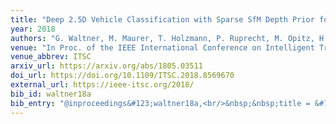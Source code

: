 ```yaml
---
title: "Deep 2.5D Vehicle Classification with Sparse SfM Depth Prior for Automated Toll Systems"
year: 2018
authors: "G. Waltner, M. Maurer, T. Holzmann, P. Ruprecht, M. Opitz, H. Possegger, F. Fraundorfer, H. Bischof"
venue: "In Proc. of the IEEE International Conference on Intelligent Transportation Systems"
venue_abbrev: ITSC
arxiv_url: https://arxiv.org/abs/1805.03511
doi_url: https://doi.org/10.1109/ITSC.2018.8569670
external_url: https://ieee-itsc.org/2018/
bib_id: waltner18a
bib_entry: "@inproceedings&#123;waltner18a,<br/>&nbsp;&nbsp;title = &#123;&#123;Deep 2.5D Vehicle Classification with Sparse SfM Depth Prior for Automated Toll Systems&#125;&#125;,<br/>&nbsp;&nbsp;author = &#123;Waltner, Georg and Maurer, Michael and Holzmann, Thomas and Ruprecht, Patrick and Opitz, Michael and Possegger, Horst and Fraundorfer, Friedrich and Bischof, Horst&#125;,<br/>&nbsp;&nbsp;booktitle = &#123;Proc. of the IEEE International Conference on Intelligent Transportation Systems (ITSC)&#125;,<br/>&nbsp;&nbsp;year = &#123;2018&#125;<br/>&#125;"
---
```

